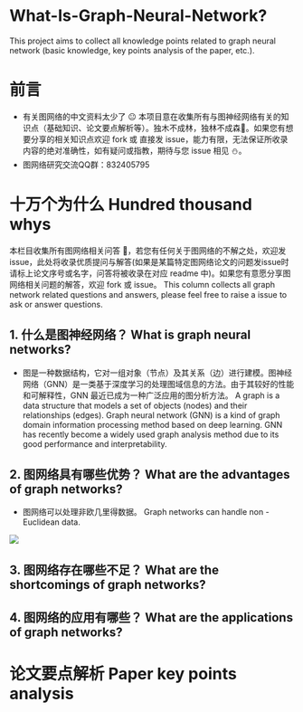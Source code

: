 # What-Is-Graph-Neural-Network?
This project aims to collect all knowledge points related to graph neural network (basic knowledge, key points analysis of the paper, etc.).
# 前言
- 有关图网络的中文资料太少了 😐 本项目意在收集所有与图神经网络有关的知识点（基础知识、论文要点解析等）。独木不成林，独林不成森🌴。如果您有想要分享的相关知识点欢迎 fork 或 直接发 issue，能力有限，无法保证所收录内容的绝对准确性，如有疑问或指教，期待与您 issue 相见 ⛄。
- 图网络研究交流QQ群：832405795

# 十万个为什么 Hundred thousand whys
本栏目收集所有图网络相关问答 🤡，若您有任何关于图网络的不解之处，欢迎发issue，此处将收录优质提问与解答(如果是某篇特定图网络论文的问题发issue时请标上论文序号或名字，问答将被收录在对应 readme 中)。如果您有意愿分享图网络相关问题的解答，欢迎 fork 或 issue。
This column collects all graph network related questions and answers, please feel free to raise a issue to ask or answer questions.
## 1. 什么是图神经网络？ What is graph neural networks?
- 图是一种数据结构，它对一组对象（节点）及其关系（边）进行建模。图神经网络（GNN）是一类基于深度学习的处理图域信息的方法。由于其较好的性能和可解释性，GNN 最近已成为一种广泛应用的图分析方法。
  A graph is a data structure that models a set of objects (nodes) and their relationships (edges). Graph neural network (GNN) is a kind of graph domain information processing method based on deep learning. GNN has recently become a widely used graph analysis method due to its good performance and interpretability.
## 2. 图网络具有哪些优势？ What are the advantages of graph networks?
- 图网络可以处理非欧几里得数据。
  Graph networks can handle non - Euclidean data.

![](https://github.com/cy69855522/what-is-graph-neural-network/blob/master/sources/non-Euclidean.png)

## 3. 图网络存在哪些不足？ What are the shortcomings of graph networks?

## 4. 图网络的应用有哪些？ What are the applications of graph networks?

# 论文要点解析 Paper key points analysis
